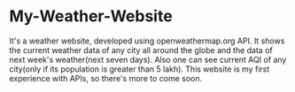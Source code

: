 # My-Weather-Website
It's a weather website, developed using openweathermap.org API. It shows the current weather data of any city all around the globe and the data of next week's weather(next seven days). Also one can see current AQI of any city(only if its population is greater than 5 lakh). This website is my first experience with APIs, so there's more to come soon.
